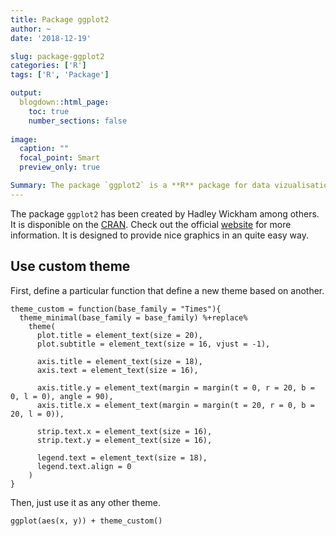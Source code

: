 ```yaml
---
title: Package ggplot2
author: ~
date: '2018-12-19'

slug: package-ggplot2
categories: ['R']
tags: ['R', 'Package']

output:
  blogdown::html_page:
    toc: true
    number_sections: false
    
image:
  caption: ""
  focal_point: Smart
  preview_only: true

Summary: The package `ggplot2` is a **R** package for data vizualisation. It is part of the tidyverse.
---
```


The package `ggplot2` has been created by Hadley Wickham among others. It is disponible on the [CRAN](https://cloud.r-project.org/web/packages/ggplot2/index.html). Check out the official [website](https://cloud.r-project.org/web/packages/ggplot2/index.html) for more information. It is designed to provide nice graphics in an quite easy way.

## Use custom theme

First, define a particular function that define a new theme based on another.
```{r eval=FALSE}
theme_custom = function(base_family = "Times"){
  theme_minimal(base_family = base_family) %+replace%
    theme(
      plot.title = element_text(size = 20),
      plot.subtitle = element_text(size = 16, vjust = -1),
      
      axis.title = element_text(size = 18),
      axis.text = element_text(size = 16),
      
      axis.title.y = element_text(margin = margin(t = 0, r = 20, b = 0, l = 0), angle = 90),
      axis.title.x = element_text(margin = margin(t = 20, r = 0, b = 20, l = 0)),
      
      strip.text.x = element_text(size = 16),
      strip.text.y = element_text(size = 16),
      
      legend.text = element_text(size = 18),
      legend.text.align = 0
    )
}
```


Then, just use it as any other theme.
```{r eval=FALSE, message=FALSE, warning=FALSE, paged.print=FALSE}
ggplot(aes(x, y)) + theme_custom()
```

